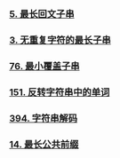 ### [5. 最长回文子串](https://leetcode.cn/problems/longest-palindromic-substring/)

### [3. 无重复字符的最长子串](https://leetcode.cn/problems/longest-substring-without-repeating-characters/)

### [76. 最小覆盖子串](https://leetcode.cn/problems/minimum-window-substring)

### [151. 反转字符串中的单词](https://leetcode.cn/problems/reverse-words-in-a-string/)

### [394. 字符串解码](https://leetcode.cn/problems/decode-string/)

### [14. 最长公共前缀](https://leetcode.cn/problems/longest-common-prefix/)